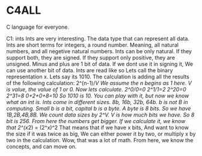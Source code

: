 # C4ALL
C language for everyone.


C1: ints
Ints are very interesting.
The data type that can represent all data.
Ints are short terms for integers, a round number.
Meaning, all natural numbers, and all negetive natural numbers.
Ints can be only natural. If they support both, they are signed.
If they support only positive, they are unsigned.
Minus and plus are 1 bit of data. If we dont use it in signing it,
We can use another bit of data.
Ints are read like so
Lets call the binary representation x.
Lets say its 1010.
The calculation is adding all the results of the following calculation:
2^(n-1)/*V
We assume the n begins as 1 here.
V is value, the value of 1 or 0.
Now lets calculate.
2^0/*0=0
2^1/*1=2
2^2*0=0
2^3*1=8
0+2+0+8=10
So 1010 is 10.
You can play with it, but now we know what an int is.
Ints come in different sizes.
8b, 16b, 32b, 64b.
b is not B in computing.
Small b is a bit, capital b is a byte.
A byte is 8 bits.
So we have 1B,2B,4B,8B.
We count data sizes by 2^V.
V is how much bits we have.
So 8 bit is 256. From here the numbers get bigger.
If we calculate it, we know that
2^(x*2) = (2^x)^2
That means that if we have x bits,
And want to know the size if it was twice as big,
We can either power it by two, or multiply x by two in the calculation.
Wow, that was a lot of math.
From here, we know the concepts, and can move on.
